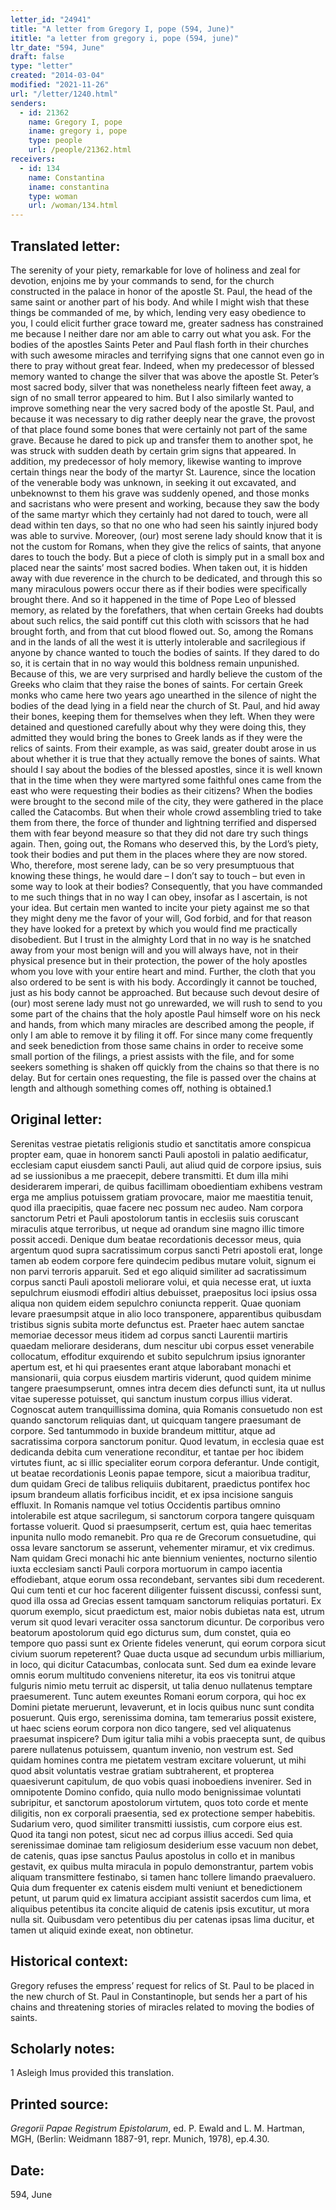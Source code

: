 ```yaml
---
letter_id: "24941"
title: "A letter from Gregory I, pope (594, June)"
ititle: "a letter from gregory i, pope (594, june)"
ltr_date: "594, June"
draft: false
type: "letter"
created: "2014-03-04"
modified: "2021-11-26"
url: "/letter/1240.html"
senders:
  - id: 21362
    name: Gregory I, pope
    iname: gregory i, pope
    type: people
    url: /people/21362.html
receivers:
  - id: 134
    name: Constantina
    iname: constantina
    type: woman
    url: /woman/134.html
---
```

<h2> Translated letter:</h2>The serenity of your piety, remarkable for love of holiness and zeal for devotion, enjoins me by your commands to send, for the church constructed in the palace in honor of the apostle St. Paul, the head of the same saint or another part of his body.  And while I might wish that these things be commanded of me, by which, lending very easy obedience to you, I could elicit further grace toward me, greater sadness has constrained me because I neither dare nor am able to carry out what you ask.  For the bodies of the apostles Saints Peter and Paul flash forth in their churches with such awesome miracles and terrifying signs that one cannot even go in there to pray without great fear.  Indeed, when my predecessor of blessed memory wanted to change the silver that was above the apostle St. Peter’s most sacred body, silver that was nonetheless nearly fifteen feet away, a sign of no small terror appeared to him.  But I also similarly wanted to improve something near the very sacred body of the apostle St. Paul, and because it was necessary to dig rather deeply near the grave, the provost of that place found some bones that were certainly not part of the same grave.  Because he dared to pick up and transfer them to another spot, he was struck with sudden death by certain grim signs that appeared.
	In addition, my predecessor of holy memory, likewise wanting to improve certain things near the body of the martyr St. Laurence, since the location of the venerable body was unknown, in seeking it out excavated, and unbeknownst to them his grave was suddenly opened, and those monks and sacristans who were present and working, because they saw the body of the same martyr which they certainly had not dared to touch, were all dead within ten days, so that no one who had seen his saintly injured body was able to survive.
	Moreover, (our) most serene lady should know that it is not the custom for Romans, when they give the relics of saints, that anyone dares to touch the body.  But a piece of cloth is simply put in a small box and placed near the saints’ most sacred bodies.  When taken out, it is hidden away with due reverence in the church to be dedicated, and through this so many miraculous powers occur there as if their bodies were specifically brought there.  And so it happened in the time of Pope Leo of blessed memory, as related by the forefathers, that when certain Greeks had doubts about such relics, the said pontiff cut this cloth with scissors that he had brought forth, and from that cut blood flowed out.  So, among the Romans and in the lands of all the west it is utterly intolerable and sacrilegious if anyone by chance wanted to touch the bodies of saints.  If they dared to do so, it is certain that in no way would this boldness remain unpunished.  Because of this, we are very surprised and hardly believe the custom of the Greeks who claim that they raise the bones of saints.  For certain Greek monks who came here two years ago unearthed in the silence of night the bodies of the dead lying in a field near the church of St. Paul, and hid away their bones, keeping them for themselves when they left.  When they were detained and questioned carefully about why they were doing this, they admitted they would bring the bones to Greek lands as if they were the relics of saints.  From their example, as was said, greater doubt arose in us about whether it is true that they actually remove the bones of saints.
	What should I say about the bodies of the blessed apostles, since it is well known that in the time when they were martyred some faithful ones came from the east who were requesting their bodies as their citizens?  When the bodies were brought to the second mile of the city, they were gathered in the place called the Catacombs.  But when their whole crowd assembling tried to take them from there, the force of thunder and lightning terrified and dispersed them with fear beyond measure so that they did not dare try such things again.  Then, going out, the Romans who deserved this, by the Lord’s piety, took their bodies and put them in the places where they are now stored.
	Who, therefore, most serene lady, can be so very presumptuous that knowing these things, he would dare – I don’t say to touch – but even in some way to look at their bodies?  Consequently, that you have commanded to me such things that in no way I can obey, insofar as I ascertain, is not your idea.  But certain men wanted to incite your piety against me so that they might deny me the favor of your will, God forbid, and for that reason they have looked for a pretext by which you would find me practically disobedient.  But I trust in the almighty Lord that in no way is he snatched away from your most benign will and you will always have, not in their physical presence but in their protection, the power of the holy apostles whom you love with your entire heart and mind.
	Further, the cloth that you also ordered to be sent is with his body.  Accordingly it cannot be touched, just as his body cannot be approached.  But because such devout desire of (our) most serene lady must not go unrewarded, we will rush to send to you some part of the chains that the holy apostle Paul himself wore on his neck and hands, from which many miracles are described among the people, if only I am able to remove it by filing it off.  For since many come frequently and seek benediction from those same chains in order to receive some small portion of the filings, a priest assists with the file, and for some seekers something is shaken off quickly from the chains so that there is no delay.  But for certain ones requesting, the file is passed over the chains at length and although something comes off, nothing is obtained.1
<h2 class="mt-4"> Original letter:</h2>Serenitas vestrae pietatis religionis studio et sanctitatis amore conspicua propter eam, quae in honorem sancti Pauli apostoli in palatio aedificatur, ecclesiam caput eiusdem sancti Pauli, aut aliud quid de corpore ipsius, suis ad se iussionibus a me praecepit, debere transmitti. Et dum ilIa mihi desiderarem imperari, de quibus facillimam oboedientiam exhibens vestram erga me amplius potuissem gratiam provocare, maior me maestitia tenuit, quod illa praecipitis, quae facere nec possum nec audeo. Nam corpora sanctorum Petri et Pauli apostolorum tantis in ecclesiis suis coruscant miraculis atque terroribus, ut neque ad orandum sine magno illic timore possit accedi. Denique dum beatae recordationis decessor meus, quia argentum quod supra sacratissimum corpus sancti Petri apostoli erat, longe tamen ab eodem corpore fere quindecim pedibus mutare voluit, signum ei non parvi terroris apparuit. Sed et ego aliquid similiter ad sacratissimum corpus sancti Pauli apostoli meliorare volui, et quia necesse erat, ut iuxta sepulchrum eiusmodi effodiri altius debuisset, praepositus loci ipsius ossa aliqua non quidem eidem sepulchro coniuncta repperit. Quae quoniam levare praesumpsit atque in alio loco transponere, apparentibus quibusdam tristibus signis subita morte defunctus est.
Praeter haec autem sanctae memoriae decessor meus itidem ad corpus sancti Laurentii martiris quaedam meliorare desiderans, dum nescitur ubi corpus esset venerabile collocatum, effoditur exquirendo et subito sepulchrum ipsius ignoranter apertum est, et hi qui praesentes erant atque laborabant monachi et mansionarii, quia corpus eiusdem martiris viderunt, quod quidem minime tangere praesumpserunt, omnes intra decem dies defuncti sunt, ita ut nullus vitae superesse potuisset, qui sanctum inustum corpus illius viderat.
Cognoscat autem tranquillissima domina, quia Romanis consuetudo non est quando sanctorum reliquias dant, ut quicquam tangere praesumant de corpore. Sed tantummodo in buxide brandeum mittitur, atque ad sacratissima corpora sanctorum ponitur. Quod levatum, in ecclesia quae est dedicanda debita cum veneratione reconditur, et tantae per hoc ibidem virtutes fiunt, ac si illic specialiter eorum corpora deferantur. Unde contigit, ut beatae recordationis Leonis papae tempore, sicut a maioribua traditur, dum quidam Greci de talibus reliquiis dubitarent, praedictus pontifex hoc ipsum brandeum allatis forficibus incidit, et ex ipsa incisione sanguis effluxit. In Romanis namque vel totius Occidentis partibus omnino intolerabile est atque sacrilegum, si sanctorum corpora tangere quisquam fortasse voluerit. Quod si praesumpserit, certum est, quia haec temeritas inpunita nullo modo remanebit. Pro qua re de Grecorum consuetudine, qui ossa levare sanctorum se asserunt, vehementer miramur, et vix credimus. Nam quidam Greci monachi hic ante biennium venientes, nocturno silentio iuxta ecclesiam sancti Pauli corpora mortuorum in campo iacentia effodiebant, atque eorum ossa recondebant, servantes sibi dum recederent. Qui cum tenti et cur hoc facerent diligenter fuissent discussi, confessi sunt, quod illa ossa ad Grecias essent tamquam sanctorum reliquias portaturi. Ex quorum exemplo, sicut praedictum est, maior nobis dubietas nata est, utrum verum sit quod levari veraciter ossa sanctorum dicuntur.
De corporibus vero beatorum apostolorum quid ego dicturus sum, dum constet, quia eo tempore quo passi sunt ex Oriente fideles venerunt, qui eorum corpora sicut civium suorum repeterent? Quae ducta usque ad secundum urbis milliarium, in loco, qui dicitur Catacumbas, conlocata sunt. Sed dum ea exinde levare omnis eorum multitudo conveniens niteretur, ita eos vis tonitrui atque fulguris nimio metu terruit ac dispersit, ut talia denuo nullatenus temptare praesumerent. Tunc autem exeuntes Romani eorum corpora, qui hoc ex Domini  pietate meruerunt, levaverunt, et in locis quibus nunc sunt condita posuerunt.
Quis ergo, serenissima domina, tam temerarius possit existere, ut haec sciens eorum corpora non dico tangere, sed vel aliquatenus praesumat inspicere? Dum igitur talia mihi a vobis praecepta sunt, de quibus parere nullatenus potuissem, quantum invenio, non vestrum est. Sed quidam homines contra me pietatem vestram excitare voluerunt, ut mihi quod absit voluntatis vestrae gratiam subtraherent, et propterea quaesiverunt capitulum, de quo vobis quasi inoboediens invenirer. Sed in omnipotente Domino confido, quia nullo modo benignissimae voluntati subripitur, et sanctorum apostolorum virtutem, quos toto corde et mente diligitis, non ex corporali praesentia, sed ex protectione semper habebitis.
Sudarium vero, quod similiter transmitti iussistis, cum corpore eius est. Quod ita tangi non potest, sicut nec ad corpus illius accedi. Sed quia serenissimae dominae tam religiosum desiderium esse vacuum non debet, de catenis, quas ipse sanctus Paulus apostolus in collo et in manibus gestavit, ex quibus multa miracula in populo demonstrantur, partem vobis aliquam transmittere festinabo, si tamen hanc tollere limando praevaluero. Quia dum frequenter ex catenis eisdem multi veniunt et benedictionem petunt, ut parum quid ex limatura accipiant assistit sacerdos cum lima, et aliquibus petentibus ita concite aliquid de catenis ipsis excutitur, ut mora nulla sit. Quibusdam vero petentibus diu per catenas ipsas lima ducitur, et tamen ut aliquid exinde exeat, non obtinetur.
<h2 class="mt-4"> Historical context:</h2>Gregory refuses the empress’ request for relics of St. Paul to be placed in the new church of St. Paul in Constantinople, but sends her a part of his  chains and threatening stories of miracles related to moving the bodies of saints.
<h2 class="mt-4"> Scholarly notes:</h2>1 Asleigh Imus provided this translation.
<h2 class="mt-4"> Printed source:</h2><p><em>Gregorii Papae Registrum Epistolarum</em>, ed. P. Ewald and L. M. Hartman, MGH, (Berlin: Weidmann 1887-91, repr. Munich, 1978), ep.4.30.</p><h2 class="mt-4"> Date:</h2>594, June